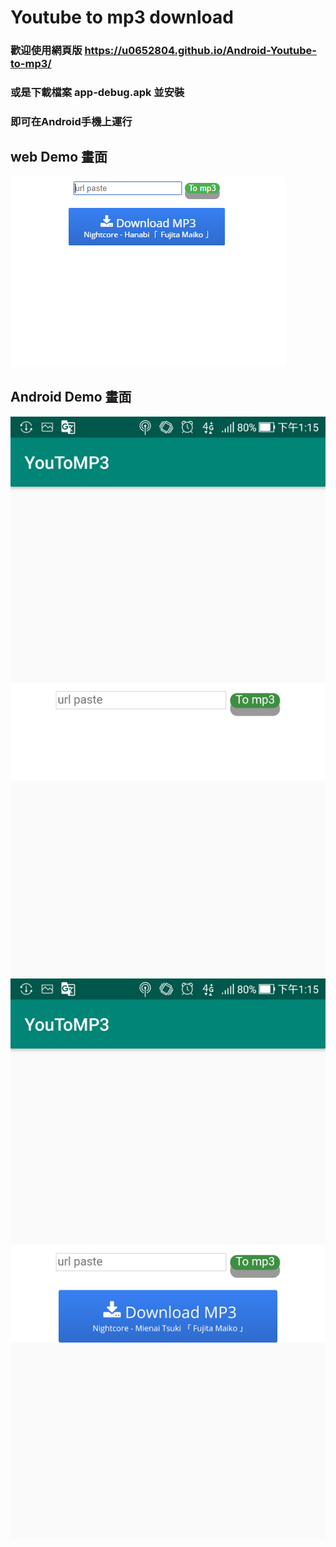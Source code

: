 # Youtube to mp3 download

### 歡迎使用網頁版 https://u0652804.github.io/Android-Youtube-to-mp3/

### 或是下載檔案 app-debug.apk 並安裝

### 即可在Android手機上運行

## web Demo 畫面

![web Demo](/image/webDemo.png)

## Android Demo 畫面

![Android Demo](/image/androidDemo1.png)
![Android Demo](/image/androidDemo2.png)
